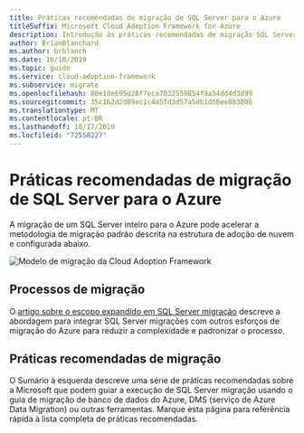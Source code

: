 ```yaml
---
title: Práticas recomendadas de migração de SQL Server para o Azure
titleSuffix: Microsoft Cloud Adoption Framework for Azure
description: Introdução às práticas recomendadas de migração SQL Server para o Azure
author: BrianBlanchard
ms.author: brblanch
ms.date: 10/10/2019
ms.topic: guide
ms.service: cloud-adoption-framework
ms.subservice: migrate
ms.openlocfilehash: 80e1de695d28f7eca7032559854f9a54dd4d3d99
ms.sourcegitcommit: 35c162d2d09ec1c4a57d3d57a5db1d56ee883806
ms.translationtype: MT
ms.contentlocale: pt-BR
ms.lasthandoff: 10/17/2019
ms.locfileid: "72558227"
---
```

# <a name="sql-server-migration-best-practices-for-azure"></a>Práticas recomendadas de migração de SQL Server para o Azure

A migração de um SQL Server inteiro para o Azure pode acelerar a metodologia de migração padrão descrita na estrutura de adoção de nuvem e configurada abaixo.

![Modelo de migração da Cloud Adoption Framework](../../_images/operational-transformation-migrate.png)

## <a name="migration-processes"></a>Processos de migração

O [artigo sobre o escopo expandido em SQL Server migração](../expanded-scope/sql-migration.md) descreve a abordagem para integrar SQL Server migrações com outros esforços de migração do Azure para reduzir a complexidade e padronizar o processo.

## <a name="migration-best-practices"></a>Práticas recomendadas de migração

O Sumário à esquerda descreve uma série de práticas recomendadas sobre a Microsoft que podem guiar a execução de SQL Server migração usando o guia de migração de banco de dados do Azure, DMS (serviço de Azure Data Migration) ou outras ferramentas. Marque esta página para referência rápida à lista completa de práticas recomendadas.
